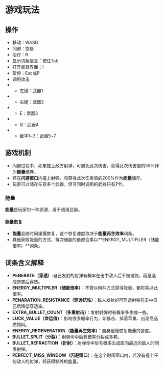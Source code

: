 # 游戏玩法

## 操作

- 移动：WASD
- 闪避：空格
- 治疗：R
- 显示词条信息：按住Tab
- 打开武器界面：I
- 暂停：Esc或P
- 调用攻击
- - 左键：武器1
- - 右键：武器2
- - E：武器3
- - Q：武器4
- - 数字1~3：武器5~7

## 游戏机制

- 闪避过程中，如果撞上敌方射弹，可避免此次伤害，获得此次伤害值的35%作为**能量**储存。
- 若在**闪避窗口**内撞上射弹，将获得此次伤害值的200%作为**能量**储存。
- 玩家可以储存任意多个武器，但可同时调用的武器只有**7个**。

### 能量

**能量**是玩家的一种资源，用于调用武器。

#### 能量恢复

- **能量**会随时间缓慢恢复，这个恢复速度取决于**能量再生效率**词条。
- 其他获取能量的方式，每次储能的值都会乘以**ENERGY_MULTIPILER（储能倍率）**词条。

## 词条含义解释

- **PENERATE（穿透）**:自己发射的射弹有概率在击中敌人后不被销毁，而是造成伤害后穿透。
- **ENERGY_MULTIPILER（储能倍率）**：不管以何种方式获得能量，都将乘以此倍率。
- **PENARATION_RESISTANCE（穿透抗性）**：敌人发射的可穿透射弹在击中自己后降低穿透率。
- **EXTRA_BULLET_COUNT（多重射击）**：发射射弹时有概率多生成一些。
- **LUCK_VALUE（幸运值）**：影响很多概率行为，如暴击、掉落苹果、出现高品质饲料。
- **ENERGY_REGENERATION（能量再生效率）**：自身缓慢恢复能量的速度。
- **BULLET_SPLIT（分裂）**：射弹命中后有概率分裂成多颗。
- **BULLET_REFRACTION（折射）**：射弹命中后有概率生成面向最近的敌人的同类射弹。
- **PERFECT_MISS_WINDOW（闪避窗口）**：在这个时间窗口内，若没有撞上任何敌人的射弹，将获得额外的能量。
